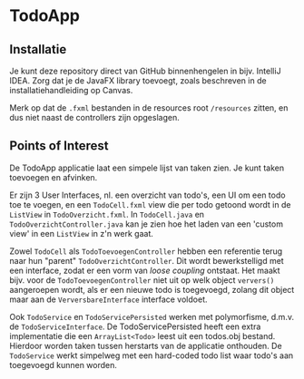 # TodoApp

## Installatie

Je kunt deze repository direct van GitHub binnenhengelen in bijv. IntelliJ IDEA. Zorg dat je de JavaFX library toevoegt, zoals beschreven in de installatiehandleiding op Canvas.

Merk op dat de `.fxml` bestanden in de resources root `/resources` zitten, en dus niet naast de controllers zijn opgeslagen.

## Points of Interest

De TodoApp applicatie laat een simpele lijst van taken zien. Je kunt taken toevoegen en afvinken.

Er zijn 3 User Interfaces, nl. een overzicht van todo's, een UI om een todo toe te voegen, en een `TodoCell.fxml` view die per todo getoond wordt in de `ListView` in `TodoOverzicht.fxml`. In `TodoCell.java` en `TodoOverzichtController.java` kan je zien hoe het laden van een 'custom view' in een `ListView` in z'n werk gaat.

Zowel `TodoCell` als `TodoToevoegenController` hebben een referentie terug naar hun "parent" `TodoOverzichtController`. Dit wordt bewerkstelligd met een interface, zodat er een vorm van _loose coupling_ ontstaat. Het maakt bijv. voor de `TodoToevoegenController` niet uit op welk object `ververs()` aangeroepen wordt, als er een nieuwe todo is toegevoegd, zolang dit object maar aan de `VerversbareInterface` interface voldoet.

Ook `TodoService` en `TodoServicePersisted` werken met polymorfisme, d.m.v. de `TodoServiceInterface`. De TodoServicePersisted heeft een extra implementatie die een `ArrayList<Todo>` leest uit een todos.obj bestand. Hierdoor worden taken tussen herstarts van de applicatie onthouden. De `TodoService` werkt simpelweg met een hard-coded todo list waar todo's aan toegevoegd kunnen worden.
